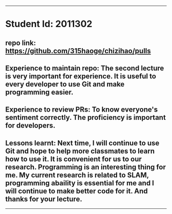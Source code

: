 ------------
# Student Id: 2011302
## repo link: https://github.com/315haoge/chizihao/pulls
## Experience to maintain repo: The second lecture is very important for experience. It is useful to every developer to use Git and make programming easier.
## Experience to review PRs: To know everyone's sentiment correctly. The proficiency is important for developers.
## Lessons learnt: Next time, I will continue to use Git and hope to help more classmates to learn how to use it. It is convenient for us to our research. Programming is an interesting thing for me. My current research is related to SLAM, programming abaility is essential for me and I will continue to make better code for it. And thanks for your lecture.
-------------
